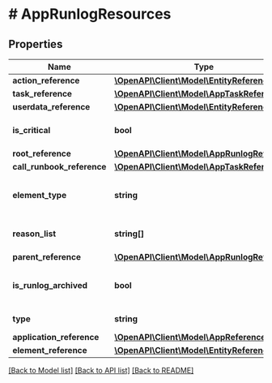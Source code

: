 # # AppRunlogResources

## Properties

Name | Type | Description | Notes
------------ | ------------- | ------------- | -------------
**action_reference** | [**\OpenAPI\Client\Model\EntityReference**](EntityReference.md) |  | [optional]
**task_reference** | [**\OpenAPI\Client\Model\AppTaskReference**](AppTaskReference.md) |  | [optional]
**userdata_reference** | [**\OpenAPI\Client\Model\EntityReference**](EntityReference.md) |  | [optional]
**is_critical** | **bool** | critical or non-critical runlog | [default to false]
**root_reference** | [**\OpenAPI\Client\Model\AppRunlogReference**](AppRunlogReference.md) |  | [optional]
**call_runbook_reference** | [**\OpenAPI\Client\Model\AppTaskReference**](AppTaskReference.md) |  | [optional]
**element_type** | **string** | type of element this runlog refers to. | [optional]
**reason_list** | **string[]** | reasons of failure if any |
**parent_reference** | [**\OpenAPI\Client\Model\AppRunlogReference**](AppRunlogReference.md) |  | [optional]
**is_runlog_archived** | **bool** | Describe if action runlog is archived | [optional] [default to false]
**type** | **string** | type of runlog |
**application_reference** | [**\OpenAPI\Client\Model\AppReference**](AppReference.md) |  | [optional]
**element_reference** | [**\OpenAPI\Client\Model\EntityReference**](EntityReference.md) |  | [optional]

[[Back to Model list]](../../README.md#models) [[Back to API list]](../../README.md#endpoints) [[Back to README]](../../README.md)
